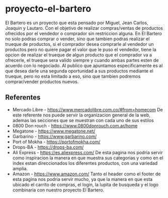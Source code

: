# proyecto-el-bartero
El Bartero es un proyecto que esta pensado por Miguel, Jean Carlos, Joaquin y Lautaro. Con el objetivo de realizar compras/ventas de productos ofrecidos por el vendedor o comprador sin restriccion alguna. En El Bartero no solo podras comprar o vender, sino que tambien podras realizar el trueque de productos, si el comprador desea comprarle al vendedor un productos pero no quiere pagar el valor que le puso el vendedor, tiene la opcion de realizar el trueque de algun producto que el comprador va a ofrecerle, el trueque sera valido siempre y cuando ambas partes esten de acuerdo con lo negociado.
Al publico que apuntamos especificamente es al que desea darle una segunda oportunidad a sus productos mediante el trueque, pero no esta limitado a eso, sino que tambien podremos comprar/vender productos nuevos.

## Referentes
- Mercado Libre  - https://www.mercadolibre.com.co/#from=homecom
De este referente nos puede servir la organizacion general de la web, ademas las secciones que se muestran con cada uno de sus estilos
- 0800 Don rouch - https://www.0800donrouch.com.ar/home
- Megatone - https://www.megatone.net/
- Garbarino - https://www.garbarino.com/
- Port of Mokha - https://portofmokha.com/
- Drops-BA - https://drops-ba.com/
- Ali Express - https://es.aliexpress.com/ 
    De esta pagina nos podria servir como inspiracion la manera en que muestra sus categorias y como en el index estan direccionados los diferentes productos, con una variedad amplia.
- Amazon - https://www.amazon.com/
    Tanto el header como el footer de esta pagina nos podria servir mucho, ya que la manera en que esta ubicado el carrito de compras, el login, la lupita de busqueda y el logo combinaria con nuestro proyecto El Bartero.